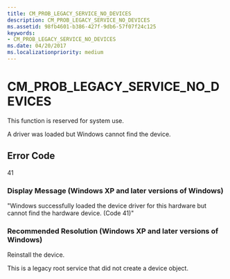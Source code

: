 ```yaml
---
title: CM_PROB_LEGACY_SERVICE_NO_DEVICES
description: CM_PROB_LEGACY_SERVICE_NO_DEVICES
ms.assetid: 98fb4601-b386-427f-9db6-57f07f24c125
keywords:
- CM_PROB_LEGACY_SERVICE_NO_DEVICES
ms.date: 04/20/2017
ms.localizationpriority: medium
---
```


# CM_PROB_LEGACY_SERVICE_NO_DEVICES

This function is reserved for system use.

A driver was loaded but Windows cannot find the device.

## Error Code

41

### Display Message (Windows XP and later versions of Windows)

"Windows successfully loaded the device driver for this hardware but cannot find the hardware device. (Code 41)"

### Recommended Resolution (Windows XP and later versions of Windows)

Reinstall the device.

This is a legacy root service that did not create a device object.
